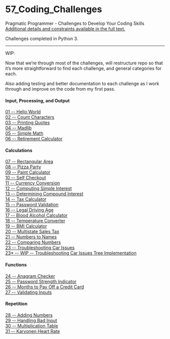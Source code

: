 # 57_Coding_Challenges
Pragmatic Programmer - Challenges to Develop Your Coding Skills  
[Additional details and constraints available in the full text.](https://www.amazon.com/Exercises-Programmers-Challenges-Develop-Coding/dp/1680501224)

Challenges completed in Python 3.

*****

WIP:

Now that we’re through most of the challenges, will restructure repo so that it’s more straightforward to find each challenge, and general categories for each.  

Also adding testing and better documentation to each challenge as I work through and improve on the code from my first pass.

#### Input, Processing, and Output
[01 -- Hello World](https://github.com/andrew-rietz/57_Coding_Challenges/tree/master/challenges/c01_HelloWorld)  
[02 -- Count Characters](https://github.com/andrew-rietz/57_Coding_Challenges/tree/master/challenges/c02_CountCharacters)  
[03 -- Printing Quotes](https://github.com/andrew-rietz/57_Coding_Challenges/tree/master/challenges/c03_PrintingQuotes)  
[04 -- Madlib](https://github.com/andrew-rietz/57_Coding_Challenges/tree/master/challenges/c04_MadLib)  
[05 -- Simple Math](https://github.com/andrew-rietz/57_Coding_Challenges/tree/master/challenges/c05_SimpleMath)  
[06 -- Retirement Calculator](https://github.com/andrew-rietz/57_Coding_Challenges/tree/master/challenges/c06_RetirementCalculator)  

#### Calculations
[07 -- Rectangular Area](https://github.com/andrew-rietz/57_Coding_Challenges/tree/master/challenges/c07_RectangularArea)  
[08 -- Pizza Party](https://github.com/andrew-rietz/57_Coding_Challenges/tree/master/challenges/c08_PizzaParty)  
[09 -- Paint Calculator](https://github.com/andrew-rietz/57_Coding_Challenges/tree/master/challenges/c09_PaintCalc)  
[10 -- Self Checkout](https://github.com/andrew-rietz/57_Coding_Challenges/tree/master/challenges/c10_SelfCheckout)  
[11 -- Currency Conversion](https://github.com/andrew-rietz/57_Coding_Challenges/tree/master/challenges/c11_CurrencyConversion)  
[12 -- Computing Simple Interest](https://github.com/andrew-rietz/57_Coding_Challenges/tree/master/challenges/c12_ComputingSimpleInterest)  
[13 -- Determining Compound Interest](https://github.com/andrew-rietz/57_Coding_Challenges/tree/master/challenges/c13_DeterminingCompoundInterest)  
[14 -- Tax Calculator](https://github.com/andrew-rietz/57_Coding_Challenges/tree/master/challenges/c14_TaxCalculator)  
[15 -- Password Validation](https://github.com/andrew-rietz/57_Coding_Challenges/tree/master/challenges/c15_PasswordValidation)  
[16 -- Legal Driving Age](https://github.com/andrew-rietz/57_Coding_Challenges/tree/master/challenges/c16_LegalDrivingAge)  
[17 -- Blood Alcohol Calculator](https://github.com/andrew-rietz/57_Coding_Challenges/tree/master/challenges/c17_BloodAlcoholCalculator)  
[18 -- Temperature Converter](https://github.com/andrew-rietz/57_Coding_Challenges/tree/master/challenges/c18_TemperatureConverter)  
[19 -- BMI Calculator](https://github.com/andrew-rietz/57_Coding_Challenges/tree/master/challenges/c19_BMICalculator)  
[20 -- Multistate Sales Tax](https://github.com/andrew-rietz/57_Coding_Challenges/tree/master/challenges/c20_MultistateSalesTax)  
[21 -- Numbers to Names](https://github.com/andrew-rietz/57_Coding_Challenges/tree/master/challenges/c21_NumbersToNames)  
[22 -- Comparing Numbers](https://github.com/andrew-rietz/57_Coding_Challenges/tree/master/challenges/c22_ComparingNumbers)  
[23 -- Troubleshooting Car Issues](https://github.com/andrew-rietz/57_Coding_Challenges/tree/master/challenges/c23_TroubleshootingCarIssues)  
[23* -- WIP -- Troubleshooting Car Issues Tree Implementation](https://github.com/andrew-rietz/57_Coding_Challenges/tree/master/challenges/c23_TroubleshootingCarIssues_TreeImplementation)  

#### Functions
[24 -- Anagram Checker](https://github.com/andrew-rietz/57_Coding_Challenges/tree/master/challenges/c24_AnagramChecker)  
[25 -- Password Strength Indicator](https://github.com/andrew-rietz/57_Coding_Challenges/tree/master/challenges/c25_PasswordStrengthIndicator)  
[26 -- Months to Pay Off a Credit Card](https://github.com/andrew-rietz/57_Coding_Challenges/tree/master/challenges/c26_MonthsToPayOffACreditCard)  
[27 -- Validating Inputs](https://github.com/andrew-rietz/57_Coding_Challenges/tree/master/challenges/c27_ValidatingInputs)  

#### Repetition
[28 -- Adding Numbers](https://github.com/andrew-rietz/57_Coding_Challenges/tree/master/challenges/c28_AddingNumbers)  
[29 -- Handling Bad Input](https://github.com/andrew-rietz/57_Coding_Challenges/tree/master/challenges/c29_HandlingBadInput)  
[30 -- Multiplication Table](https://github.com/andrew-rietz/57_Coding_Challenges/tree/master/challenges/c30_MultiplicationTable)  
[31 -- Karvonen Heart Rate](https://github.com/andrew-rietz/57_Coding_Challenges/tree/master/challenges/c31_KarvonenHeartRate)  
